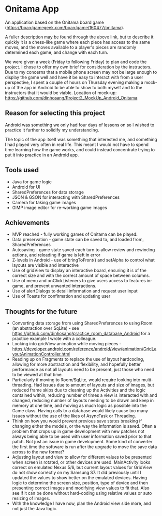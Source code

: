 # Onitama App

An application based on the Onitama board game (https://boardgamegeek.com/boardgame/160477/onitama).

A fuller description may be found through the above link, but to describe it quickly it is a chess-like game where each piece has access to the same moves, and the moves available to a player's pieces are randomly determined each game, and change with each turn.

We were given a week (Friday to following Friday) to plan and code the project. I chose to offer my own brief for consideration by the instructors. Due to my concerns that a mobile phone screen may not be large enough to display the game well and have it be easy to interact with from a user perspective, I spent a couple of hours on Thursday evening making a mock-up of the app in Android to be able to show to both myself and to the instructors that it would be viable. Location of mock-up: https://github.com/dinhosang/Project2_MockUp_Android_Onitama

## Reason for selecting this project

Android was something we only had four days of lessons on so I wished to practice it further to solidify my understanding.

The topic of the app itself was something that interested me, and something I had played very often in real life. This meant I would not have to spend time learning how the game works, and could instead concentrate trying to put it into practice in an Android app.

## Tools used

* Java for game logic
* Android for UI
* SharedPreferences for data storage
* JSON & GSON for interacting with SharedPreferences
* Camera for taking game images
* GIMP image editor for re-working game images

## Achievements

* MVP reached - fully working games of Onitama can be played.
* Data preservation - game state can be saved to, and loaded from, SharedPreferences
* Autosaving - game state saved each turn to allow review and rewinding actions, and reloading if game is left in error
* Z-levels in Android - use of bringToFront() and setAlpha to control what layouts are visible and interactive
* Use of gridView to display an interactive board, ensuring it is of the correct size and with the correct amount of space between columns.
* Use of menu and onClickListeners to give users access to features in-game, and prevent unwanted interactions.
* Use of alertDialogs to detail information and request user input
* Use of Toasts for confirmation and updating user

## Thoughts for the future

* Converting data storage from using SharedPreferences to using Room (an abstraction over SqLite) - see https://github.com/dinhosang/practice_room_database_Android for a practice example I wrote with a colleague.
* Looking into gridView animation while moving pieces - https://developer.android.com/reference/android/view/animation/GridLayoutAnimationController.html
* Reading up on Fragments to replace the use of layout hardcoding, allowing for more abstraction and flexibility, and hopefully better performance as not all layouts need to be present, just those who need to be viewed at that time.
* Particularly if moving to Room/SqLite, would require looking into multi-threading. Had issues due to amount of layouts and size of images, but reduced frame skips due to cleaning up the Activities and the logic contained within, reducing number of times a view is interacted with and changed, reducing number of layouts needing to be drawn and keep in memory at one time, and moving as much logic as possible into the Game class. Having calls to a database would likely cause too many issues without the use of the likes of AsyncTask or Threading.
* Think on how you would prevent previous save states breaking if changing either the models, or the way the information is saved. Often a problem that crops up in game development with new patches not always being able to be used with user information saved prior to that patch. Not just an issue in game development. Some kind of converter the first time the software is run after the upgrade to move the save data across to the new format?
* Adjusting layout and view to allow for different values to be presented when screen is rotated, or other devices are used. MainActivity looks correct on emulated Nexus 5/6, but current layout values for GridView do not show correctly on my Samsung S7. It did previously until I updated the values to show better on the emulated devices. Having logic to determine the screen size, position, type of device and then presenting correct images and modifying view values to fit that. Also see if it can be done without hard-coding using relative values or auto resizing of images.
* With the knowledge I have now, plan the Android view side more, and not just the Java logic.
